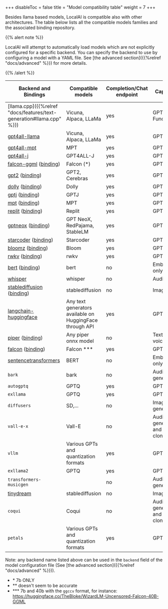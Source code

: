 
+++
disableToc = false
title = "Model compatibility table"
weight = 7
+++

Besides llama based models, LocalAI is compatible also with other architectures. The table below lists all the compatible models families and the associated binding repository.

{{% alert note %}}

LocalAI will attempt to automatically load models which are not explicitly configured for a specific backend. You can specify the backend to use by configuring a model with a YAML file. See [the advanced section]({{%relref "docs/advanced" %}}) for more details.

{{% /alert %}}

| Backend and Bindings                                                             | Compatible models     | Completion/Chat endpoint | Capability | Embeddings support                | Token stream support | Acceleration |
|----------------------------------------------------------------------------------|-----------------------|--------------------------|---------------------------|-----------------------------------|----------------------|--------------|
| [llama.cpp]({{%relref "docs/features/text-generation#llama.cpp" %}})        | Vicuna, Alpaca, LLaMa | yes                      | GPT and Functions                        | yes** | yes                  | CUDA, openCL, cuBLAS, Metal |
| [gpt4all-llama](https://github.com/nomic-ai/gpt4all)      | Vicuna, Alpaca, LLaMa | yes                      | GPT                        | no                                | yes                  | N/A  |
| [gpt4all-mpt](https://github.com/nomic-ai/gpt4all)          | MPT                   | yes                      | GPT                        | no                                | yes                  | N/A  |
| [gpt4all-j](https://github.com/nomic-ai/gpt4all)           | GPT4ALL-J             | yes                      | GPT                        | no                                | yes                  | N/A  |
| [falcon-ggml](https://github.com/ggerganov/ggml) ([binding](https://github.com/go-skynet/go-ggml-transformers.cpp))        | Falcon (*)             | yes                      | GPT                        | no                                | no                   | N/A |
| [gpt2](https://github.com/ggerganov/ggml) ([binding](https://github.com/go-skynet/go-ggml-transformers.cpp))             | GPT2, Cerebras    | yes                      | GPT                        | no                                | no                   | N/A |
| [dolly](https://github.com/ggerganov/ggml) ([binding](https://github.com/go-skynet/go-ggml-transformers.cpp))            | Dolly                 | yes                      | GPT                        | no                                | no                   | N/A |
| [gptj](https://github.com/ggerganov/ggml) ([binding](https://github.com/go-skynet/go-ggml-transformers.cpp))        | GPTJ             | yes                      | GPT                        | no                                | no                   | N/A |
| [mpt](https://github.com/ggerganov/ggml) ([binding](https://github.com/go-skynet/go-ggml-transformers.cpp))         | MPT     | yes                      | GPT                        | no                                | no                   | N/A |
| [replit](https://github.com/ggerganov/ggml) ([binding](https://github.com/go-skynet/go-ggml-transformers.cpp))        | Replit             | yes                      | GPT                        | no                                | no                   | N/A |
| [gptneox](https://github.com/ggerganov/ggml) ([binding](https://github.com/go-skynet/go-ggml-transformers.cpp))        | GPT NeoX, RedPajama, StableLM             | yes                      | GPT                        | no                                | no                   | N/A |
| [starcoder](https://github.com/ggerganov/ggml) ([binding](https://github.com/go-skynet/go-ggml-transformers.cpp))        | Starcoder             | yes                      | GPT                        | no                                | no                   | N/A|
| [bloomz](https://github.com/NouamaneTazi/bloomz.cpp) ([binding](https://github.com/go-skynet/bloomz.cpp))       | Bloom                 | yes                      | GPT                        | no                                | no                   | N/A |
| [rwkv](https://github.com/saharNooby/rwkv.cpp) ([binding](https://github.com/donomii/go-rwkv.cpp))       | rwkv                 | yes                      | GPT                        | no                                | yes                   | N/A  |
| [bert](https://github.com/skeskinen/bert.cpp) ([binding](https://github.com/go-skynet/go-bert.cpp)) | bert                  | no                       | Embeddings only                  | yes                               | no                   | N/A |
| [whisper](https://github.com/ggerganov/whisper.cpp)         | whisper               | no                       | Audio                 | no                                | no                   | N/A |
| [stablediffusion](https://github.com/EdVince/Stable-Diffusion-NCNN) ([binding](https://github.com/mudler/go-stable-diffusion))        | stablediffusion               | no                       | Image                 | no                                | no                   | N/A |
| [langchain-huggingface](https://github.com/tmc/langchaingo)                                                                    | Any text generators available on HuggingFace through API | yes                      | GPT                        | no                                | no                   | N/A |
| [piper](https://github.com/rhasspy/piper) ([binding](https://github.com/mudler/go-piper))                                                                     | Any piper onnx model | no                      | Text to voice                        | no                                | no                   | N/A |
| [falcon](https://github.com/cmp-nct/ggllm.cpp/tree/c12b2d65f732a0d8846db2244e070f0f3e73505c) ([binding](https://github.com/mudler/go-ggllm.cpp))                                                                      | Falcon *** | yes                      | GPT                        | no                                | yes                   | CUDA |
| [sentencetransformers](https://github.com/UKPLab/sentence-transformers) | BERT                   | no                       | Embeddings only                  | yes                               | no                   | N/A |
| `bark`  | bark                   | no                       | Audio generation                  | no                               | no                   | yes |
| `autogptq` | GPTQ                   | yes                       | GPT                  | yes                               | no                   | N/A |
| `exllama`  | GPTQ                   | yes                       | GPT only                  | no                               | no                   | N/A |
| `diffusers`  | SD,...                   | no                       | Image generation    | no                               | no                   | N/A |
| `vall-e-x` | Vall-E    | no                       | Audio generation and Voice cloning    | no                               | no                   | CPU/CUDA |
| `vllm` | Various GPTs and quantization formats | yes                      | GPT             | no | no                  | CPU/CUDA |
| `exllama2`  | GPTQ                   | yes                       | GPT only                  | no                               | no                   | N/A |
| `transformers-musicgen`  |                    | no                       | Audio generation                | no                               | no                   | N/A |
| [tinydream](https://github.com/symisc/tiny-dream#tiny-dreaman-embedded-header-only-stable-diffusion-inference-c-librarypixlabiotiny-dream)         | stablediffusion               | no                       | Image                 | no                                | no                   | N/A |
| `coqui` | Coqui    | no                       | Audio generation and Voice cloning    | no                               | no                   | CPU/CUDA |
| `petals` | Various GPTs and quantization formats | yes                      | GPT             | no | no                  | CPU/CUDA |

Note: any backend name listed above can be used in the `backend` field of the model configuration file (See [the advanced section]({{%relref "docs/advanced" %}})).

- \* 7b ONLY
- ** doesn't seem to be accurate
- *** 7b and 40b with the `ggccv` format, for instance: https://huggingface.co/TheBloke/WizardLM-Uncensored-Falcon-40B-GGML